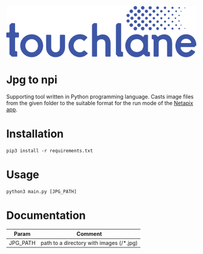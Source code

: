 ![LOGO](https://github.com/touchlane/NetapixTools/blob/master/Assets/logo.svg)

# Jpg to npi

Supporting tool written in Python programming language. Casts image files from the given folder to the suitable format for the run mode of the [Netapix app](https://github.com/touchlane/Netapix).  

# Installation

```
pip3 install -r requirements.txt
```

# Usage

```
python3 main.py [JPG_PATH]
```

# Documentation

| Param | Comment |
| ------------- | ------------- |
| JPG_PATH | path to a directory with images (/*.jpg)|
